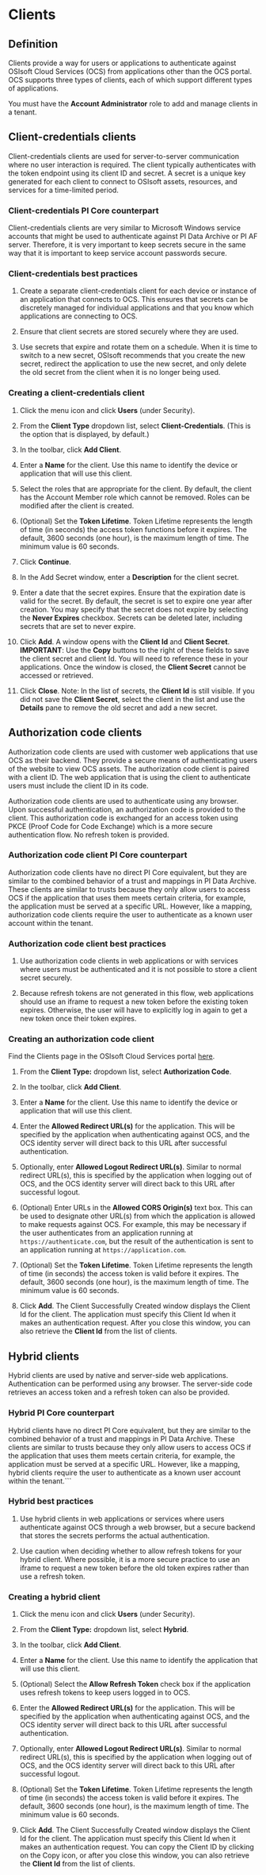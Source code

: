 # Clients

## Definition

Clients provide a way for users or applications to authenticate against OSIsoft Cloud Services (OCS) from applications other than the OCS portal. OCS supports three types of clients, each of which support different types of applications.

You must have the **Account Administrator** role to add and manage clients in a tenant.

## Client-credentials clients

Client-credentials clients are used for server-to-server communication where no user interaction is required. The client typically authenticates with the token endpoint using its client ID and secret. A secret is a unique key generated for each client to connect to OSIsoft assets, resources, and services for a time-limited period.

### Client-credentials PI Core counterpart

Client-credentials clients are very similar to Microsoft Windows service accounts that might be used to authenticate against PI Data Archive or PI AF server. Therefore, it is very important to keep secrets secure in the same way that it is important to keep service account passwords secure.

### Client-credentials best practices

1. Create a separate client-credentials client for each device or instance of an application that connects to OCS. This ensures that secrets can be discretely managed for individual applications and that you know which applications are connecting to OCS.

1. Ensure that client secrets are stored securely where they are used.

1. Use secrets that expire and rotate them on a schedule. When it is time to switch to a new secret, OSIsoft recommends that you create the new secret, redirect the application to use the new secret, and only delete the old secret from the client when it is no longer being used.

### Creating a client-credentials client

1. Click the menu icon and click **Users** (under Security).

1. From the **Client Type** dropdown list, select **Client-Credentials**. (This is the option that is displayed, by default.)

1. In the toolbar, click **Add Client**.

1. Enter a **Name** for the client. 
    Use this name to identify the device or application that will use this client.

1. Select the roles that are appropriate for the client. 
    By default, the client has the Account Member role which cannot be removed. Roles can be modified after the client is created.

1. (Optional) Set the **Token Lifetime**. 
    Token Lifetime represents the length of time (in seconds) the access token functions before it expires. The default, 3600 seconds (one hour), is the maximum length of time. The minimum value is 60 seconds.

1. Click **Continue**.

1. In the Add Secret window, enter a **Description** for the client secret. 

1. Enter a date that the secret expires.
    Ensure that the expiration date is valid for the secret. By default, the secret is set to expire one year after creation. You may specify that the secret does not expire by selecting the **Never Expires** checkbox. Secrets can be deleted later, including secrets that are set to never expire.

1. Click **Add**. 
    A window opens with the **Client Id** and **Client Secret**. 
    **IMPORTANT**: 
    Use the **Copy** buttons to the right of these fields to save the client secret and client Id. You will need to reference these in your applications. Once the window is closed, the **Client Secret** cannot be accessed or retrieved. 

1. Click **Close**. 
    Note: In the list of secrets, the **Client Id** is still visible. If you did not save the **Client Secret**, select the client in the list and use the **Details** pane to remove the old secret and add a new secret.

## Authorization code clients

Authorization code clients are used with customer web applications that use OCS as their backend. They provide a secure means of authenticating users of the website to view OCS assets. The authorization code client is paired with a client ID. The web application that is using the client to authenticate users must include the client ID in its code.

Authorization code clients are used to authenticate using any browser. Upon successful authentication, an authorization code is provided to the client. This authorization code is exchanged for an access token using PKCE (Proof Code for Code Exchange) which is a more secure authentication flow. No refresh token is provided.

### Authorization code client PI Core counterpart

Authorization code clients have no direct PI Core equivalent, but they are similar to the combined behavior of a trust and mappings in PI Data Archive. These clients are similar to trusts because they only allow users to access OCS if the application that uses them meets certain criteria, for example, the application must be served at a specific URL. However, like a mapping, authorization code clients require the user to authenticate as a known user account within the tenant.

### Authorization code client best practices

1. Use authorization code clients in web applications or with services where users must be authenticated and it is not possible to store a client secret securely.

1. Because refresh tokens are not generated in this flow, web applications should use an iframe to request a new token before the existing token expires. Otherwise, the user will have to explicitly log in again to get a new token once their token expires.

### Creating an authorization code client

Find the Clients page in the OSIsoft Cloud Services portal [here](https://cloud.osisoft.com/users).

1. From the **Client Type:** dropdown list, select **Authorization Code**.

1. In the toolbar, click **Add Client**.

1. Enter a **Name** for the client. 
    Use this name to identify the device or application that will use this client.

1. Enter the **Allowed Redirect URL(s)** for the application. This will be specified by the application when authenticating against OCS, and the OCS identity server will direct back to this URL after successful authentication.

1. Optionally, enter **Allowed Logout Redirect URL(s)**. Similar to normal redirect URL(s), this is specified by the application when logging out of OCS, and the OCS identity server will direct back to this URL after successful logout.

1. (Optional) Enter URLs in the **Allowed CORS Origin(s)** text box. 
    This can be used to designate other URL(s) from which the application is allowed to make requests against OCS. For example, this may be necessary if the user authenticates from an application running at `https://authenticate.com`, but the result of the authentication is sent to an application running at `https://application.com`.

1. (Optional) Set the **Token Lifetime**. 
    Token Lifetime represents the length of time (in seconds) the access token is valid before it expires. The default, 3600 seconds (one hour), is the maximum length of time. The minimum value is 60 seconds.

1. Click **Add**.
    The Client Successfully Created window displays the Client Id for the client.  The application must specify this Client Id when it makes an authentication request. After you close this window, you can also retrieve the **Client Id** from the list of clients.

## Hybrid clients

Hybrid clients are used by native and server-side web applications. Authentication can be performed using any browser. The server-side code retrieves an access token and a refresh token can also be provided.

### Hybrid PI Core counterpart

Hybrid clients have no direct PI Core equivalent, but they are similar to the combined behavior of a trust and mappings in PI Data Archive. These clients are similar to trusts because they only allow users to access OCS if the application that uses them meets certain criteria, for example, the application must be served at a specific URL. However, like a mapping, hybrid clients require the user to authenticate as a known user account within the tenant.```

### Hybrid best practices

1. Use hybrid clients in web applications or services where users authenticate against OCS through a web browser, but a secure backend that stores the secrets performs the actual authentication.

1. Use caution when deciding whether to allow refresh tokens for your hybrid client. Where possible, it is a more secure practice to use an iframe to request a new token before the old token expires rather than use a refresh token.

### Creating a hybrid client

1. Click the menu icon and click **Users** (under Security).

1. From the **Client Type:** dropdown list, select **Hybrid**.

1. In the toolbar, click **Add Client**.

1. Enter a **Name** for the client. 
    Use this name to identify the application that will use this client.


1. (Optional) Select the **Allow Refresh Token** check box if the application uses refresh tokens to keep users logged in to OCS.

1. Enter the **Allowed Redirect URL(s)** for the application. This will be specified by the application when authenticating against OCS, and the OCS identity server will direct back to this URL after successful authentication.

1. Optionally, enter **Allowed Logout Redirect URL(s)**. Similar to normal redirect URL(s), this is specified by the application when logging out of OCS, and the OCS identity server will direct back to this URL after successful logout.

1. (Optional) Set the **Token Lifetime**. 
    Token Lifetime represents the length of time (in seconds) the access token is valid before it expires. The default, 3600 seconds (one hour), is the maximum length of time. The minimum value is 60 seconds.

1. Click **Add**.
    The Client Successfully Created window displays the Client Id for the client.  The application must specify this Client Id when it makes an authentication request. You can copy the Client ID by clicking on the Copy icon, or after you close this window, you can also retrieve the **Client Id** from the list of clients.
